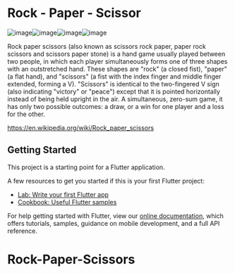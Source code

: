 # Rock - Paper - Scissor

![image](https://user-images.githubusercontent.com/35340090/78674351-0e0a0300-7916-11ea-9c74-6824c1e203d9.png)![image](https://user-images.githubusercontent.com/35340090/78674387-1b26f200-7916-11ea-85b4-ce9912934566.png)![image](https://user-images.githubusercontent.com/35340090/78674401-224e0000-7916-11ea-8c8d-00945c8db993.png)![image](https://user-images.githubusercontent.com/35340090/78674415-27ab4a80-7916-11ea-855b-50634f734ac6.png)


Rock paper scissors (also known as scissors rock paper, paper rock scissors and scissors paper stone) is a hand game usually played between two people, in which each player simultaneously forms one of three shapes with an outstretched hand. These shapes are "rock" (a closed fist), "paper" (a flat hand), and "scissors" (a fist with the index finger and middle finger extended, forming a V). "Scissors" is identical to the two-fingered V sign (also indicating "victory" or "peace") except that it is pointed horizontally instead of being held upright in the air. A simultaneous, zero-sum game, it has only two possible outcomes: a draw, or a win for one player and a loss for the other. 

https://en.wikipedia.org/wiki/Rock_paper_scissors

## Getting Started

This project is a starting point for a Flutter application.

A few resources to get you started if this is your first Flutter project:

- [Lab: Write your first Flutter app](https://flutter.dev/docs/get-started/codelab)
- [Cookbook: Useful Flutter samples](https://flutter.dev/docs/cookbook)

For help getting started with Flutter, view our
[online documentation](https://flutter.dev/docs), which offers tutorials,
samples, guidance on mobile development, and a full API reference.
# Rock-Paper-Scissors

